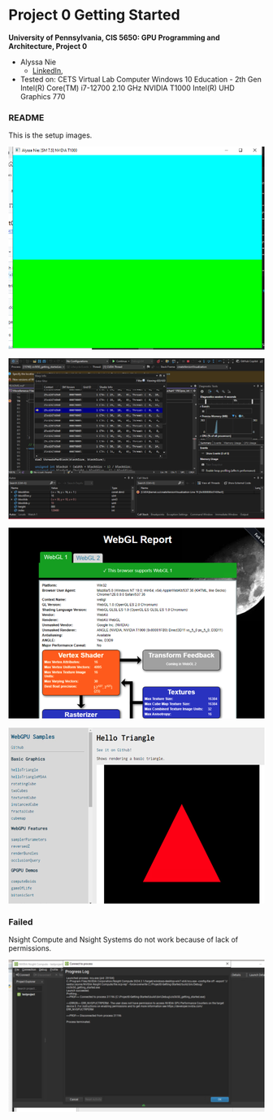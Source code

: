 Project 0 Getting Started
====================

**University of Pennsylvania, CIS 5650: GPU Programming and Architecture, Project 0**

* Alyssa Nie
  * [LinkedIn](https://linkedin.com/in/alyssanie), 
* Tested on: CETS Virtual Lab Computer Windows 10 Education - 2th Gen Intel(R) Core(TM) i7-12700 2.10 GHz NVIDIA T1000 Intel(R) UHD Graphics 770

### README 

This is the setup images. 

![alt text](images/image.png)

![alt text](images/debug.png)

![web gl report](images/web_gl_report.png)

![web gpu report](images/webGPU.png)

### Failed 

Nsight Compute and Nsight Systems do not work because of lack of permissions. 

![failed web systems](images/failed_process_log.png)
